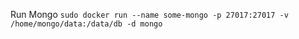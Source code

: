Run Mongo
```sudo docker run --name some-mongo -p 27017:27017 -v /home/mongo/data:/data/db -d mongo```  